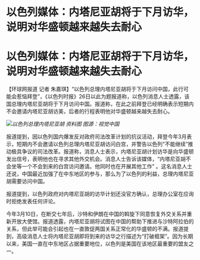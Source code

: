 # 以色列媒体：内塔尼亚胡将于下月访华，说明对华盛顿越来越失去耐心

# 以色列媒体：内塔尼亚胡将于下月访华，说明对华盛顿越来越失去耐心

【环球网报道 记者
朱嘉琪】“以色列总理内塔尼亚胡将于下月访问中国，此行可能会惹恼拜登”，《以色列时报》26日以此为题报道称，以色列消息人士透露，该国总理内塔尼亚胡将于下月访问中国。报道称，在此之前拜登已经明确表示短期内不会邀请内塔尼亚胡访美，后者的行程表明他对华盛顿越来越失去耐心。

![](https://inews.gtimg.com/om_bt/OahDDGdXZXHmLxDoPTNTfmpGXAHxUm4VduOqChRzR4acIAA/1000)_以色列总理内塔尼亚胡
资料图 图源：视觉中国_

报道提到，因以色列国内爆发反对政府司法改革计划的抗议活动，拜登今年3月表示，短期内不会邀请以色列总理内塔尼亚胡访问白宫，并警告以色列“不能继续”推动极具争议的司法改革。报道称，消息人士表示，内塔尼亚胡计划访华是向华盛顿发出信号，表明他也在寻求其他外交机会。消息人士告诉该媒体，“内塔尼亚胡不会坐等一个不会到来的白宫访问邀请。他同时也在开展其他工作”
。这名消息人士还说，中国最近加强了在中东地区的参与，那么为了以色列的利益，总理内塔尼亚胡需要访问中国。

报道提到，以色列政府对内塔尼亚胡的访华计划还没官方确认，总理办公室在应询时拒绝发表任何评论。

今年3月10日，在断交七年后，沙特和伊朗在中国的斡旋下同意恢复外交关系并重新开放大使馆。报道透露，内塔尼亚胡将试图在中国的帮助下推进与沙特阿拉伯的关系，但此举可能会引起也在一直敦促两国关系正常化的华盛顿的不满。报道提到，高级消息人士将内塔尼亚胡即将到来的访华之行描述为“打破框架”。因为长期以来，美国一直在中东地区占据重要地位，以色列是美国在该地区最重要的盟友之一。

